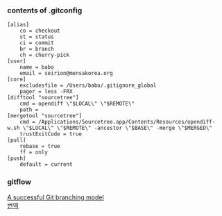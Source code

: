 ### contents of .gitconfig
```
[alias]
    co = checkout
    st = status
    ci = commit
    br = branch
    ch = cherry-pick
[user]
    name = babo
    email = seirion@mensakorea.org
[core]
    excludesfile = /Users/babo/.gitignore_global
    pager = less -FRX
[difftool "sourcetree"]
    cmd = opendiff \"$LOCAL\" \"$REMOTE\"
    path =
[mergetool "sourcetree"]
    cmd = /Applications/Sourcetree.app/Contents/Resources/opendiff-w.sh \"$LOCAL\" \"$REMOTE\" -ancestor \"$BASE\" -merge \"$MERGED\"
    trustExitCode = true
[pull]
    rebase = true
    ff = only
[push]
    default = current
```

### gitflow
[A successful Git branching model](http://nvie.com/posts/a-successful-git-branching-model/) <br>
[번역](http://dogfeet.github.io/articles/2011/a-successful-git-branching-model.html)

